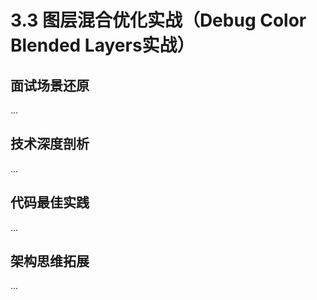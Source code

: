 # 3.3 图层混合优化实战（Debug Color Blended Layers实战）

## 面试场景还原
...

## 技术深度剖析
...

## 代码最佳实践
...

## 架构思维拓展
...
